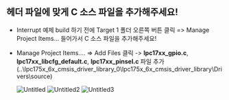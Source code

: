 ## 헤더 파일에 맞게 C 소스 파일을 추가해주세요!

* Interrupt 예제 build 하기 전에 Target 1 폴더 오른쪽 버튼 클릭 => Manage Project Items... 들어가서 C 소스 파일을 추가해주세요!
* Manage Project Items.... => Add Files 클릭 -> **lpc17xx_gpio.c**, **lpc17xx_libcfg_default.c**, **lpc17xx_pinsel.c** 파일 추가 (..\lpc175x_6x_cmsis_driver_library_0\lpc175x_6x_cmsis_driver_library\Drivers\source)

  ![Untitled](https://github.com/namjaegyeong/2023-embedded-software/assets/57249939/00e0405f-b704-4348-b0a0-099125522ff1)
  ![Untitled2](https://github.com/namjaegyeong/2023-embedded-software/assets/57249939/e30a4472-9c0e-40e6-883b-fc0940666291)
  ![Untitled3](https://github.com/namjaegyeong/2023-embedded-software/assets/57249939/ef5122f1-f911-4132-861a-02c9c0ac8176)
